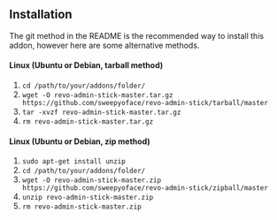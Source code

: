 Installation
-------
The git method in the README is the recommended way to install this addon, however here are some alternative methods.

#### Linux (Ubuntu or Debian, tarball method)
1. `cd /path/to/your/addons/folder/`
2. `wget -O revo-admin-stick-master.tar.gz https://github.com/sweepyoface/revo-admin-stick/tarball/master`
3. `tar -xvzf revo-admin-stick-master.tar.gz`
4. `rm revo-admin-stick-master.tar.gz`

#### Linux (Ubuntu or Debian, zip method)
1. `sudo apt-get install unzip`
2. `cd /path/to/your/addons/folder/`
3. `wget -O revo-admin-stick-master.zip https://github.com/sweepyoface/revo-admin-stick/zipball/master`
4. `unzip revo-admin-stick-master.zip`
5. `rm revo-admin-stick-master.zip`


